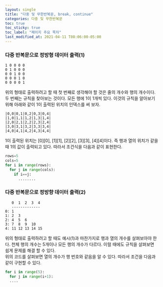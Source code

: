 ```yaml
---
layout: single
title: "다중 및 무한반복문, break, continue"
categories: 다중 및 무한반복문
toc: true
toc_sticky: true
toc_label: "페이지 주요 목차"
last_modified_at: 2021-04-11 T08:06:00-05:00
---
```


### 다중 반복문으로 정방형 데이터 출력(1)
~~~
1 0 0 0 0 
0 1 0 0 0
0 0 1 0 0
0 0 0 1 0
0 0 0 0 1
~~~
위의 형태로 출력하려고 할 때 첫 번째로 생각해야 할 것은 줄의 개수와 행의 개수이다. 두 번째는 규칙을 찾아보는 것이다. 모든 행에 1이 1개씩 있다. 이것의 규칙을 알아보기 위해 아래와 같이 1이 출력된 위치의 인덱스를 써 보자.

~~~
|0,0|0,1|0,2|0,3|0,4|
|1,0|1,1|1,2|1,3|1,4|
|2,0|2,1|2,2|2,3|2,4|
|3,0|3,1|3,2|3,3|3,4|
|4,0|4,1|4,2|4,3|4,4|
~~~
1이 출력된 위치는 [0][0], [1][1], [2][2], [3][3], [4][4]이다. 즉 행과 열의 위치가 같을 때 1의 값이 출력되고 있다. 따라서 조건식을 다음과 같이 표현한다.

~~~python
rows=5
cols=5
for i in range(rows):
  for j in range(cols):
    if i==j:
      ........
~~~

### 다중 반복문으로 정방향 데이터 출력(2)
~~~
   0  1  2  3  4
   -------------
0: 1  
1: 2  3
2: 4  5  6
3: 7  8  9  10
4: 11 12 13 14 15

~~~
위의 형태로 출력하려고 할 때도 예시(1)과 마찬가지로 행과 열의 개수를 살펴보아야 한다. 천체 행의 개수는 5개이나 모든 행의 개수가 다르다. 이럴 때에도 규칙을 살펴보면 쉽게 문제를 해결 할 수 있다.  
위의 코드를 살펴보면 열의 개수가 행 번호와 같음을 알 수 있다. 따라서 조건을 다음과 같이 구현할 수 있다.
~~~python
for i in range(5):
  for j in range(i+1):
  ....
~~~

